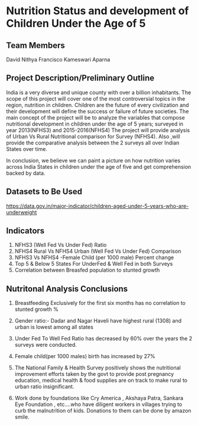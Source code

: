 # Nutrition Status and development of Children Under the Age of 5

 ## Team Members
  David 
  Nithya 
  Francisco 
  Kameswari Aparna
	
## Project Description/Preliminary Outline
	
India is a very diverse and unique county with over a billion inhabitants.  The scope of this project will cover one of the most controversial topics in the region, nutrition in children. Children are the future of every civilization and their development will define the success or failure of future societies. The main concept of the project will be to analyze the variables that compose nutritional development in children under the age of 5 years; surveyed in year 2013(NFHS3) and 2015-2016(NFHS4) The project will provide analysis of Urban Vs Rural Nutritional comparison for Survey (NFHS4). Also ,will provide the comparative analysis between the 2 surveys all over Indian States over time. 

In conclusion, we believe we can paint a picture on how nutrition varies across India States in children under the age of five and get comprehension backed by data.

## Datasets to Be Used 
   https://data.gov.in/major-indicator/children-aged-under-5-years-who-are-underweight

## Indicators 

1. NFHS3 (Well Fed Vs Under Fed) Ratio
2. NFHS4 Rural Vs NFHS4 Urban (Well Fed Vs Under Fed) Comparison
3. NFHS3 Vs NFHS4 -Female Child (per 1000 male) Percent change
4. Top 5 & Below 5 States For UnderFed & Well Fed in both Surveys
5. Correlation between Breasfed population to stunted growth

## Nutritonal Analysis Conclusions
1. Breastfeeding Exclusively for the first six months has no correlation to stunted growth %

2. Gender ratio:-  Dadar and Nagar Haveli have highest rural (1308) and urban is lowest among all states

3. Under Fed To Well Fed Ratio has decreased by 60% over the years the 2 surveys were conducted.

4. Female child(per 1000 males) birth has increased by 27%

5. The National Family & Health Survey positively shows the nutritional improvement efforts taken by the govt to provide   post pregnancy education, medical health & food supplies are on track to make rural to urban ratio insignificant.

6. Work done by  foundations like Cry America , Akshaya Patra, Sankara Eye Foundation , etc….who have diligent workers in villages trying to curb the malnutrition of kids. Donations to them can be done by amazon smile.

